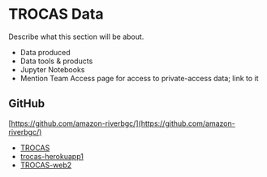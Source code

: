 # TROCAS Data

Describe what this section will be about.

- Data produced
- Data tools & products
- Jupyter Notebooks
- Mention Team Access page for access to private-access data; link to it

## GitHub

[https://github.com/amazon-riverbgc/](https://github.com/amazon-riverbgc/)
- [TROCAS](https://github.com/amazon-riverbgc/TROCAS/)
- [trocas-herokuapp1](https://github.com/amazon-riverbgc/trocas-herokuapp1)
- [TROCAS-web2](https://github.com/amazon-riverbgc/TROCAS-web2)
